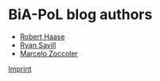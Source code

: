 # BiA-PoL blog authors

* [Robert Haase](https://biapol.github.io/blog/robert_haase)
* [Ryan Savill](https://biapol.github.io/blog/ryan_savill)
* [Marcelo Zoccoler](https://biapol.github.io/blog/marcelo_zoccoler)

[Imprint](https://biapol.github.io/blog/imprint)
